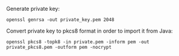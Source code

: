 Generate private key: 
```
openssl genrsa -out private_key.pem 2048
```

Convert private key to pkcs8 format in order to import it from Java:
```
openssl pkcs8 -topk8 -in private.pem -inform pem -out private_pkcs8.pem -outform pem -nocrypt
```